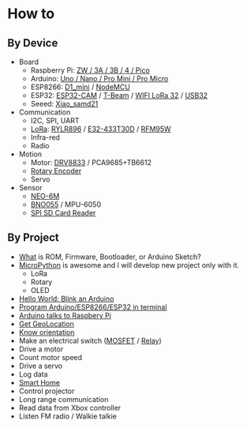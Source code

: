 # How to
## By Device
* Board
  * Raspberry Pi: [ZW / 3A / 3B / 4 / Pico](Board/Raspberry_Pi) 
  * Arduino: [Uno / Nano / Pro Mini / Pro Micro](Board/Arduino)
  * ESP8266: [D1_mini](Board/Espressif/ESP8266/D1_Mini) / [NodeMCU](Board/Espressif/ESP8266/NodeMCU)
  * ESP32: [ESP32-CAM](Board/Espressif/ESP32/ESP32S_Cam) / [T-Beam](Board/Espressif/ESP32/T-Beam) / [WIFI LoRa 32](Board/Espressif/ESP32/WIFI_LoRa_32) / [USB32](Board/Espressif/ESP32/USB32/)
  * Seeed: [Xiao_samd21](Board/Seeed)
* Communication
  * I2C, SPI, UART
  * [LoRa](Comm/LoRa): [RYLR896](Comm/LoRa/REYAX) / [E32-433T30D](Comm/LoRa/EByte) / [RFM95W](Comm/LoRa/Adafruit)
  * Infra-red
  * Radio
* Motion
  * Motor: [DRV8833](Motion/DRV8833.md) / PCA9685+TB6612
  * [Rotary Encoder](Motion/Rotary_Encoder)
  * Servo
* Sensor
  * [NEO-6M](Sensor/NEO-6M)
  * [BNO055](Sensor/BNO055) / MPU-6050
  * [SPI SD Card Reader](Sensor/SD_Card)

## By Project
* [What](MicroPython#add-micropython-to-esp32) is ROM, Firmware, Bootloader, or Arduino Sketch?
* [MicroPython](MicroPython) is awesome and I will develop new project only with it. 
  * LoRa
  * Rotary
  * OLED
* [Hello World: Blink an Arduino](Board/Arduino#get-started)
* [Program Arduino/ESP8266/ESP32 in terminal](Board/Arduino/Arduino_CLI.md)
* [Arduino talks to Raspbery Pi](Board/Arduino#talk-to-raspberry-pi)
* [Get GeoLocation](Sensor/NEO-6M)
* [Know orientation](Sensor/BNO055)
* Make an electrical switch ([MOSFET](Board/Espressif/ESP8266/D1_Mini/light_mosfet/) / [Relay](Board/Espressif/ESP8266/D1_Mini/hdmi_relay/))
* Drive a motor
* Count motor speed
* Drive a servo
* Log data
* [Smart Home](Board/Espressif/ESP8266/D1_Mini/smart_home)
* Control projector
* Long range communication
* Read data from Xbox controller
* Listen FM radio / Walkie talkie
